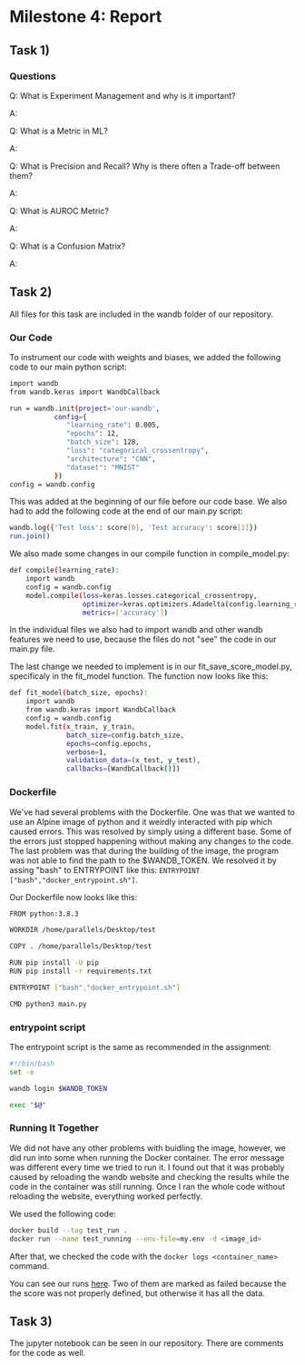 # Milestone 4: Report
## Task 1)
### Questions
Q: What is Experiment Management and why is it important?

A: 

Q: What is a Metric in ML?

A:

Q: What is Precision and Recall? Why is there often a Trade-off between them?

A:

Q: What is AUROC Metric?

A:

Q: What is a Confusion Matrix?

A:

## Task 2) 
All files for this task are included in the wandb folder of our repository.

### Our Code

To instrument our code with weights and biases, we added the following code to our main python script:
```sh
import wandb 
from wandb.keras import WandbCallback

run = wandb.init(project='our-wandb',
           config={
              "learning_rate": 0.005,
              "epochs": 12,
              "batch_size": 128,
              "loss": "categorical_crossentropy",
              "architecture": "CNN",
              "dataset": "MNIST"
           })
config = wandb.config
```
This was added at the beginning of our file before our code base. We also had to add the following code at the end of our main.py script:
```sh
wandb.log({'Test loss': score[0], 'Test accuracy': score[1]})
run.join()
```
We also made some changes in our compile function in compile_model.py:
```sh
def compile(learning_rate):
    import wandb
    config = wandb.config
    model.compile(loss=keras.losses.categorical_crossentropy,
                  optimizer=keras.optimizers.Adadelta(config.learning_rate),
                  metrics=['accuracy'])
```
In the individual files we also had to import wandb and other wandb features we need to use, because the files do not "see" the code in our main.py file. 

The last change we needed to implement is in our fit_save_score_model.py, specificaly in the fit_model function. The function now looks like this:
```sh
def fit_model(batch_size, epochs):
    import wandb
    from wandb.keras import WandbCallback
    config = wandb.config
    model.fit(x_train, y_train,
              batch_size=config.batch_size,
              epochs=config.epochs,
              verbose=1,
              validation_data=(x_test, y_test),
              callbacks=[WandbCallback()])
```

### Dockerfile
We've had several problems with the Dockerfile. One was that we wanted to use an Alpine image of python and it weirdly interacted with pip which caused errors. This was resolved by simply using a different base. Some of the errors just stopped happening without making any changes to the code. The last problem was that during the building of the image, the program was not able to find the path to the $WANDB_TOKEN. We resolved it by assing "bash" to ENTRYPOINT like this: `ENTRYPOINT ["bash","docker_entrypoint.sh"]`. 

Our Dockerfile now looks like this:
```sh
FROM python:3.8.3

WORKDIR /home/parallels/Desktop/test

COPY . /home/parallels/Desktop/test

RUN pip install -U pip
RUN pip install -r requirements.txt

ENTRYPOINT ["bash","docker_entrypoint.sh"]

CMD python3 main.py
```
### entrypoint script
The entrypoint script is the same as recommended in the assignment:
```sh
#!/bin/bash
set -e

wandb login $WANDB_TOKEN

exec "$@"
```
### Running It Together
We did not have any other problems with buidling the image, however, we did run into some when running the Docker container. The error message was different every time we tried to run it. I found out that it was probably caused by reloading the wandb website and checking the results while the code in the container was still running. Once I ran the whole code without reloading the website, everything worked perfectly. 

We used the following code:
```sh
docker build --tag test_run .
docker run --name test_running --env-file=my.env -d <image_id>
```
After that, we checked the code with the `docker logs <container_name>` command.

You can see our runs [here](https://wandb.ai/michaelahavl/our-wandb?workspace=user-michaelahavl). Two of them are marked as failed because the the score was not properly defined, but otherwise it has all the data. 

## Task 3) 
The jupyter notebook can be seen in our repository. There are comments for the code as well.
